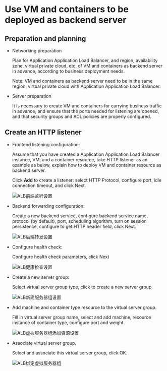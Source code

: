 # Use VM and containers to be deployed as backend server

## Preparation and planning

- Networking preparation

	Plan for Application Application Load Balancer, and region, availability zone, virtual private cloud, etc. of VM and containers as backend server in advance, according to business deployment needs.
	
	Note: VM and containers as backend server need to be in the same region, virtual private cloud with Application Application Load Balancer.

- Server preparation

	It is necessary to create VM and containers for carrying business traffic in advance, and ensure that the ports needed for listening are opened, and that security groups and ACL policies are properly configured.

## Create an HTTP listener

- Frontend listening configuration:
	
	Assume that you have created a Application Application Load Balancer instance, VM, and a container resource, take HTTP listener as an example as below, explain how to deploy VM and container resource as backend server.

	Click **Add** to create a listener: select HTTP Protocol, configure port, idle connection timeout, and click Next.

	![ALB前端监听设置](../../../../image/Networking/ALB/ALB-061.png)

- Backend forwarding configuration:
	
	Create a new backend service, configure backend service name, protocol (by default), port, scheduling algorithm, turn on session persistence, configure to get HTTP header field, click Next.

	![ALB后端转发设置](../../../../image/Networking/ALB/ALB-062.png)

- Configure health check:

	Configure health check parameters, click Next

	![ALB健康检查设置](../../../../image/Networking/ALB/ALB-094.png)

- Create a new server group:

	Select virtual server group type, click to create a new server group.

	![ALB新建服务器组设置](../../../../image/Networking/ALB/ALB-064.png)

- Add machine and container type resource to the virtual server group.
	
	Fill in virtual server group name, select and add machine, resource instance of container type, configure port and weight.

	![ALB虚拟服务器组添加资源设置](../../../../image/Networking/ALB/ALB-050.png)

- Associate virtual server group.

	Select and associate this virtual server group, click OK.

	![ALB绑定虚拟服务器组](../../../../image/Networking/ALB/ALB-049.png)

